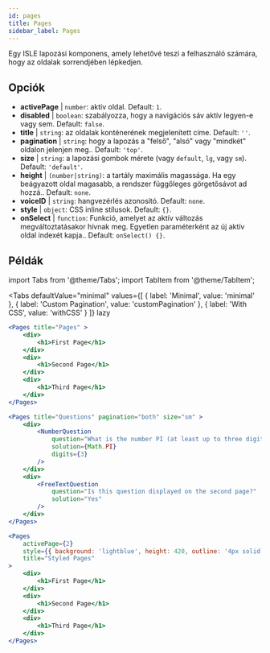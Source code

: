 ```yaml
---
id: pages 
title: Pages
sidebar_label: Pages
---
```


Egy ISLE lapozási komponens, amely lehetővé teszi a felhasználó számára, hogy az oldalak sorrendjében lépkedjen.

## Opciók

* __activePage__ | `number`: aktív oldal. Default: `1`.
* __disabled__ | `boolean`: szabályozza, hogy a navigációs sáv aktív legyen-e vagy sem. Default: `false`.
* __title__ | `string`: az oldalak konténerének megjelenített címe. Default: `''`.
* __pagination__ | `string`: hogy a lapozás a "felső", "alsó" vagy "mindkét" oldalon jelenjen meg.. Default: `'top'`.
* __size__ | `string`: a lapozási gombok mérete (vagy `default`, `lg`, vagy `sm`). Default: `'default'`.
* __height__ | `(number|string)`: a tartály maximális magassága. Ha egy beágyazott oldal magasabb, a rendszer függőleges görgetősávot ad hozzá.. Default: `none`.
* __voiceID__ | `string`: hangvezérlés azonosító. Default: `none`.
* __style__ | `object`: CSS inline stílusok. Default: `{}`.
* __onSelect__ | `function`: Funkció, amelyet az aktív változás megváltoztatásakor hívnak meg. Egyetlen paraméterként az új aktív oldal indexét kapja.. Default: `onSelect() {}`.


## Példák

import Tabs from '@theme/Tabs';
import TabItem from '@theme/TabItem';

<Tabs
    defaultValue="minimal"
    values={[
        { label: 'Minimal', value: 'minimal' },
        { label: 'Custom Pagination', value: 'customPagination' },
        { label: 'With CSS', value: 'withCSS' }
    ]}
    lazy
>

<TabItem value="minimal">

```jsx live
<Pages title="Pages" >
    <div>
        <h1>First Page</h1>
    </div>
    <div>
        <h1>Second Page</h1>
    </div>
    <div>
        <h1>Third Page</h1>
    </div>
</Pages>
```

</TabItem>

<TabItem value="customPagination" >

```jsx live
<Pages title="Questions" pagination="both" size="sm" >
    <div>
        <NumberQuestion
            question="What is the number PI (at least up to three digits after the decimal point)?"
            solution={Math.PI}
            digits={3}
        />
    </div>
    <div>
        <FreeTextQuestion 
            question="Is this question displayed on the second page?"
            solution="Yes" 
        />
    </div>
</Pages>
```
</TabItem>

<TabItem value="withCSS">

```jsx live
<Pages 
    activePage={2}
    style={{ background: 'lightblue', height: 420, outline: '4px solid black' }} 
    title="Styled Pages"
>
    <div>
        <h1>First Page</h1>
    </div>
    <div>
        <h1>Second Page</h1>
    </div>
    <div>
        <h1>Third Page</h1>
    </div>
</Pages>
```

</TabItem>

</Tabs>

